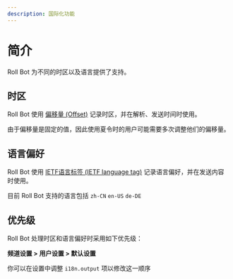```yaml
---
description: 国际化功能
---
```


# 简介

Roll Bot 为不同的时区以及语言提供了支持。

## 时区

Roll Bot 使用 [偏移量 (Offset)](https://zh.wikipedia.org/wiki/UTC%E5%81%8F%E7%A7%BB%E9%87%8F) 记录时区，并在解析、发送时间时使用。

由于偏移量是固定的值，因此使用夏令时的用户可能需要多次调整他们的偏移量。

## 语言偏好

Roll Bot 使用 [IETF语言标签 (IETF language tag)](https://zh.wikipedia.org/wiki/IETF%E8%AA%9E%E8%A8%80%E6%A8%99%E7%B1%A4) 记录语言偏好，并在发送内容时使用。

目前 Roll Bot 支持的语言包括 `zh-CN` `en-US` `de-DE`

## 优先级

Roll Bot 处理时区和语言偏好时采用如下优先级：

**频道设置 > 用户设置 > 默认设置**

你可以在设置中调整 `i18n.output` 项以修改这一顺序
